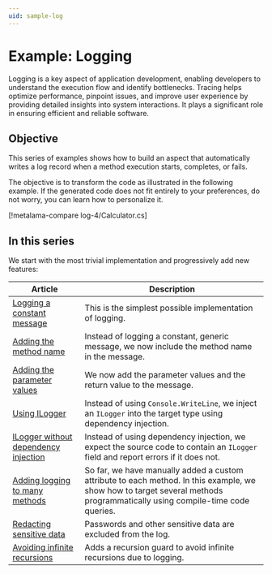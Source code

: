 ```yaml
---
uid: sample-log
---
```


# Example: Logging

Logging is a key aspect of application development, enabling developers to understand the execution flow and identify bottlenecks. Tracing helps optimize performance, pinpoint issues, and improve user experience by providing detailed insights into system interactions. It plays a significant role in ensuring efficient and reliable software.

## Objective

This series of examples shows how to build an aspect that automatically writes a log record when a method execution starts, completes, or fails.

The objective is to transform the code as illustrated in the following example. If the generated code does not fit entirely to your preferences, do not worry, you can learn how to personalize it.

[!metalama-compare log-4/Calculator.cs]

## In this series

We start with the most trivial implementation and progressively add new features:

| Article | Description |
|--------|-------------|
| [Logging a constant message](log-1/README.md) | This is the simplest possible implementation of logging. |
| [Adding the method name](log-2/README.md) | Instead of logging a constant, generic message, we now include the method name in the message. |
| [Adding the parameter values](log-3/README.md) | We now add the parameter values and the return value to the message. |
| [Using ILogger](log-4/README.md) | Instead of using `Console.WriteLine`, we inject an `ILogger` into the target type using dependency injection. |
| [ILogger without dependency injection](log-5/README.md) | Instead of using dependency injection, we expect the source code to contain an `ILogger` field and report errors if it does not. |
| [Adding logging to many methods](log-6/README.md) | So far, we have manually added a custom attribute to each method. In this example, we show how to target several methods programmatically using compile-time code queries. |
| [Redacting sensitive data](log-7/README.md) | Passwords and other sensitive data are excluded from the log. |
| [Avoiding infinite recursions](log-8/README.md) | Adds a recursion guard to avoid infinite recursions due to logging. |
